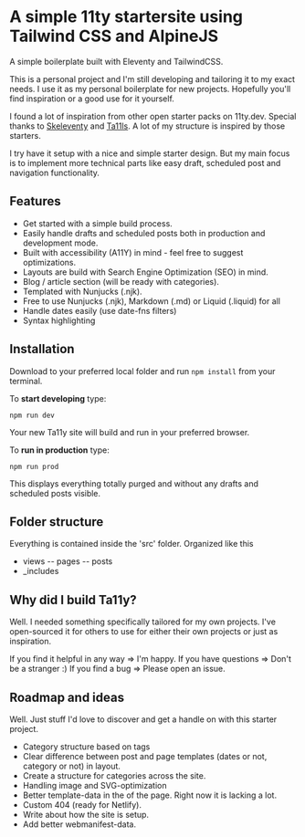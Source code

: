 # A simple 11ty startersite using Tailwind CSS and AlpineJS

A simple boilerplate built with Eleventy and TailwindCSS.

This is a personal project and I'm still developing and tailoring it to my exact needs. I use it as my personal boilerplate for new projects. Hopefully you'll find inspiration or a good use for it yourself.

I found a lot of inspiration from other open starter packs on 11ty.dev. Special thanks to [Skeleventy](https://github.com/josephdyer/skeleventy) and [Ta11ls](https://github.com/danfascia/tai11s). A lot of my structure is inspired by those
starters.

I try have it setup with a nice and simple starter design. But my main focus is to implement more technical parts like easy draft, scheduled post and navigation functionality.

## Features

- Get started with a simple build process.
- Easily handle drafts and scheduled posts both in production and development mode.
- Built with accessibility (A11Y) in mind - feel free to suggest optimizations.
- Layouts are build with Search Engine Optimization (SEO) in mind.
- Blog / article section (will be ready with categories).
- Templated with Nunjucks (.njk).
- Free to use Nunjucks (.njk), Markdown (.md) or Liquid (.liquid) for all
- Handle dates easily (use date-fns filters)
- Syntax highlighting

## Installation

Download to your preferred local folder and run `npm install` from your terminal.

To **start developing** type:

`npm run dev`

Your new Ta11y site will build and run in your preferred browser.

To **run in production** type:

`npm run prod`

This displays everything totally purged and without any drafts and scheduled posts visible.

## Folder structure

Everything is contained inside the 'src' folder. Organized like this

- views
  -- pages
  -- posts
- \_includes

## Why did I build Ta11y?

Well. I needed something specifically tailored for my own projects. I've open-sourced it for others to use for either their own projects or just as inspiration.

If you find it helpful in any way => I'm happy. If you have questions => Don't be a stranger :) If you find a bug => Please open an issue.

## Roadmap and ideas

Well. Just stuff I'd love to discover and get a handle on with this starter project.

- Category structure based on tags
- Clear difference between post and page templates (dates or not, category or not) in layout.
- Create a structure for categories across the site.
- Handling image and SVG-optimization
- Better template-data in the <head> of the page. Right now it is lacking a lot.
- Custom 404 (ready for Netlify).
- Write about how the site is setup.
- Add better webmanifest-data.
